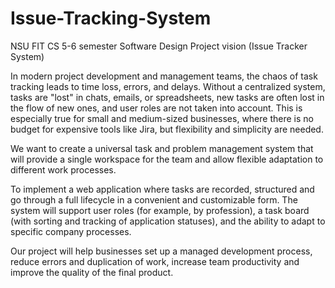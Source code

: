 # Issue-Tracking-System
NSU FIT CS 5-6 semester Software Design
Project vision 
(Issue Tracker System)


In modern project development and management teams, the chaos of task tracking leads to time loss, errors, and delays. Without a centralized system, tasks are "lost" in chats, emails, or spreadsheets, new tasks are often lost in the flow of new ones, and user roles are not taken into account. This is especially true for small and medium-sized businesses, where there is no budget for expensive tools like Jira, but flexibility and simplicity are needed.

We want to create a universal task and problem management system that will provide a single workspace for the team and allow flexible adaptation to different work processes.

To implement a web application where tasks are recorded, structured and go through a full lifecycle in a convenient and customizable form. The system will support user roles (for example, by profession), a task board (with sorting and tracking of application statuses), and the ability to adapt to specific company processes.
	
Our project will help businesses set up a managed development process, reduce errors and duplication of work, increase team productivity and improve the quality of the final product.
